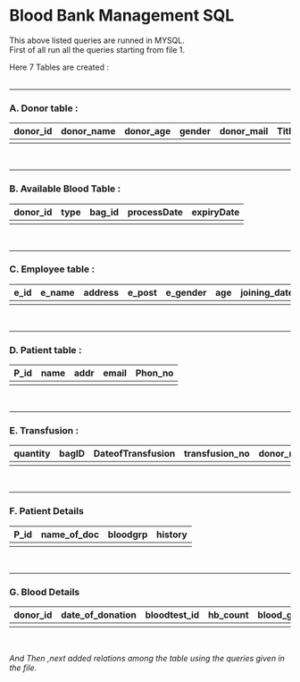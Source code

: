# Blood Bank Management SQL

This above listed queries are runned in MYSQL.<br>
First of all run all the queries starting from file 1.


<bold>Here 7 Tables are created :</bold>
<br><br><hr>
### A. Donor table : 
 
| donor_id    | donor_name  |donor_age   |gender      |donor_mail  |Title       | donor_address |
| :---        |    :----:   |   :----:   |   :----:   |   :----:   |   :----:   |          ---: |
|             |             |            |            |            |            |               |

<br><hr>
### B. Available Blood Table : 
 
| donor_id    | type        |bag_id      |processDate |expiryDate  |
| :---        |    :----:   |   :----:   |   :----:   |   :----:   |
|             |             |            |            |            |

<br><hr>
### C. Employee table : 
 
| e_id        | e_name      |address     |e_post      |e_gender    |age         | joining_date  |
| :---        |    :----:   |   :----:   |   :----:   |   :----:   |   :----:   |          ---: |
|             |             |            |            |            |            |               |

<br><hr>
### D. Patient table : 
 
| P_id        |    name     |addr        |email       |Phon_no     |
| :---        |    :----:   |   :----:   |   :----:   |   :----:   |
|             |             |            |            |            |

<br><hr>
### E. Transfusion : 
 
| quantity    | bagID       |DateofTransfusion   |transfusion_no      |donor_mail  |
| :---        |    :----:   |   :----:           |   :----:           |   :----:   |
|             |             |                    |                    |            |

<br><hr>
### F. Patient Details

| P_id        | name_of_doc |bloodgrp    |history     |
| :---        |    :----:   |   :----:   |   :----:   |
|             |             |            |            |

<br><hr>
### G. Blood Details

| donor_id    | date_of_donation|bloodtest_id|hb_count    | blood_group|
| :---        |    :----:       |   :----:   |   :----:   |   :----:   |
|             |                 |            |            |            |
<br>


*And Then ,next added relations among the table using the queries given in the file.<br>*